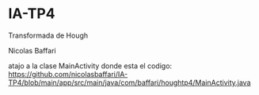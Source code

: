 # IA-TP4
Transformada de Hough

Nicolas Baffari

atajo a la clase MainActivity donde esta el codigo: https://github.com/nicolasbaffari/IA-TP4/blob/main/app/src/main/java/com/baffari/houghtp4/MainActivity.java
